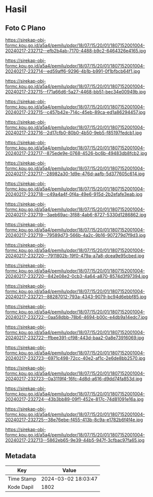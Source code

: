 # Hasil

## Foto C Plano

https://sirekap-obj-formc.kpu.go.id/a5a4/pemilu/pdpr/18/07/15/20/01/1807152001004-20240217-232712--efb2b4ab-7170-4488-b9c2-6464326e4165.jpg

https://sirekap-obj-formc.kpu.go.id/a5a4/pemilu/pdpr/18/07/15/20/01/1807152001004-20240217-232714--ed59aff6-9296-4b1b-b991-0f1bfbcb64f1.jpg

https://sirekap-obj-formc.kpu.go.id/a5a4/pemilu/pdpr/18/07/15/20/01/1807152001004-20240217-232715--f71a66d6-5a27-4468-bb51-bec34e00949b.jpg

https://sirekap-obj-formc.kpu.go.id/a5a4/pemilu/pdpr/18/07/15/20/01/1807152001004-20240217-232715--c457b42e-714c-45eb-89ca-ed1a86294457.jpg

https://sirekap-obj-formc.kpu.go.id/a5a4/pemilu/pdpr/18/07/15/20/01/1807152001004-20240217-232716--2d17cfb0-80b0-4b50-9eb5-f85197fedcb1.jpg

https://sirekap-obj-formc.kpu.go.id/a5a4/pemilu/pdpr/18/07/15/20/01/1807152001004-20240217-232717--875ede9e-0768-4526-bc6b-49483db8fcb2.jpg

https://sirekap-obj-formc.kpu.go.id/a5a4/pemilu/pdpr/18/07/15/20/01/1807152001004-20240217-232717--28982a30-1d9e-476d-aafb-5d377605c614.jpg

https://sirekap-obj-formc.kpu.go.id/a5a4/pemilu/pdpr/18/07/15/20/01/1807152001004-20240217-232718--c49a4a4f-0f4a-49e6-915d-2b2efafe3eab.jpg

https://sirekap-obj-formc.kpu.go.id/a5a4/pemilu/pdpr/18/07/15/20/01/1807152001004-20240217-232719--3aeb69ac-3f88-4ab6-8727-5330d1286862.jpg

https://sirekap-obj-formc.kpu.go.id/a5a4/pemilu/pdpr/18/07/15/20/01/1807152001004-20240217-232719--79589d73-566b-4a2c-9b16-907279d7f9d3.jpg

https://sirekap-obj-formc.kpu.go.id/a5a4/pemilu/pdpr/18/07/15/20/01/1807152001004-20240217-232720--7911802b-19f0-479a-a7a8-dcea9e95cbed.jpg

https://sirekap-obj-formc.kpu.go.id/a5a4/pemilu/pdpr/18/07/15/20/01/1807152001004-20240217-232720--842e08e2-0cb3-4a64-a870-8574d3f97394.jpg

https://sirekap-obj-formc.kpu.go.id/a5a4/pemilu/pdpr/18/07/15/20/01/1807152001004-20240217-232721--88287012-793a-4343-9079-bc94d6ebbf85.jpg

https://sirekap-obj-formc.kpu.go.id/a5a4/pemilu/pdpr/18/07/15/20/01/1807152001004-20240217-232722--0aa58dbb-78b6-4694-b00c-e4db9a14edc7.jpg

https://sirekap-obj-formc.kpu.go.id/a5a4/pemilu/pdpr/18/07/15/20/01/1807152001004-20240217-232722--ffbee391-cf98-443d-baa2-0a8e73916069.jpg

https://sirekap-obj-formc.kpu.go.id/a5a4/pemilu/pdpr/18/07/15/20/01/1807152001004-20240217-232723--6971c498-72cc-40e2-af1c-2e6de8bb2570.jpg

https://sirekap-obj-formc.kpu.go.id/a5a4/pemilu/pdpr/18/07/15/20/01/1807152001004-20240217-232723--0a3119f4-16fc-4d8d-a616-d9dd74fa853d.jpg

https://sirekap-obj-formc.kpu.go.id/a5a4/pemilu/pdpr/18/07/15/20/01/1807152001004-20240217-232724--43b3bb89-09f1-452e-817c-74d81091e16a.jpg

https://sirekap-obj-formc.kpu.go.id/a5a4/pemilu/pdpr/18/07/15/20/01/1807152001004-20240217-232725--38e76ebe-f455-413b-8c9a-e1782b6f4f4e.jpg

https://sirekap-obj-formc.kpu.go.id/a5a4/pemilu/pdpr/18/07/15/20/01/1807152001004-20240217-232713--5862eb65-9e39-44b5-947f-3cfbac97fa65.jpg


## Metadata

| Key        | Value               |
| ---------- | ------------------- |
| Time Stamp | 2024-03-02 18:03:47 |
| Kode Dapil | 1802                |



